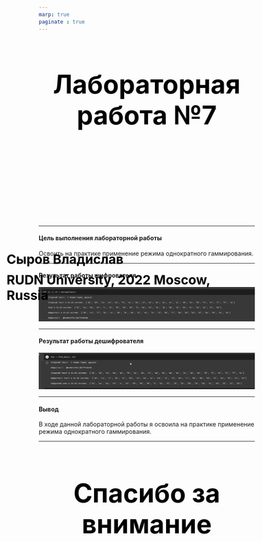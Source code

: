 ```yaml
---
marp: true
paginate : true
---
```

<style>
h1 { 
    font-size: 60px;
    color: Black;
    text-align: center;
    }       
h2 { 
    font-size: 30px;
    color: Black;
    position: relative;
    left: -2.5em;
    top: 8em;
    }

h3 { 
    font-size: 30px;
    color: Black;
    position: relative;
    left: -2.5em;
    top: 7em;
    }

section.titleslide1 h4 {
    font-size: 40px;
    color: Black;
    position: relative;
    left: 0em;
    bottom: 2em;    
}

section.titleslide2 h4 {
    font-size: 40px;
    color: Black;
    position: relative;
    left: 0em;
    bottom: 5.3em;    
}

section.titleslide3 h4 {
    font-size: 40px;
    color: Black;
    position: relative;
    left: 0em;
    bottom: 0em;    
}

section.titleslide4 h4 {
    font-size: 40px;
    color: Black;
    position: relative;
    left: 0em;
    bottom: 0em;    
}

section.titleslide5 h4 {
    font-size: 40px;
    color: Black;
    position: relative;
    left: 0em;
    bottom: -1em;    
}

</style>

# Лабораторная работа №7
## Сыров Владислав
### RUDN University, 2022 Moscow, Russia

---
<!--_class: titleslide2 -->
#### Цель выполнения лабораторной работы
Освоить на практике применение режима однократного гаммирования.

---
<!--_class: titleslide1 -->
#### Результат работы шифрователя
![1](image/4.png)

---

<!--_class: titleslide1 -->
#### Результат работы дешифрователя
![1](image/6.png)

---


<!--_class: titleslide1 -->
#### Вывод

В ходе данной лабораторной работы я освоила на практике применение
режима однократного гаммирования.

---
# Спасибо за внимание
